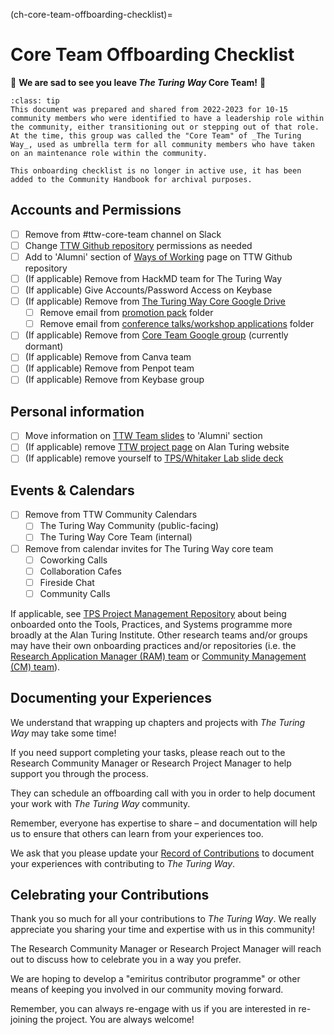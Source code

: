 (ch-core-team-offboarding-checklist)=
# Core Team Offboarding Checklist

🌙 **We are sad to see you leave *The Turing Way* Core Team!** 🌙

```{admonition} Note
:class: tip
This document was prepared and shared from 2022-2023 for 10-15 community members who were identified to have a leadership role within the community, either transitioning out or stepping out of that role. At the time, this group was called the "Core Team" of _The Turing Way_, used as umbrella term for all community members who have taken on an maintenance role within the community.

This onboarding checklist is no longer in active use, it has been added to the Community Handbook for archival purposes. 
```

## Accounts and Permissions
- [ ] Remove from #ttw-core-team channel on Slack
- [ ] Change [TTW Github repository](https://github.com/alan-turing-institute/the-turing-way) permissions as needed
- [ ] Add to 'Alumni' section of [Ways of Working](https://github.com/alan-turing-institute/the-turing-way/blob/main/ways_of_working.md) page on TTW Github repository 
- [ ] (If applicable) Remove from HackMD team for The Turing Way
- [ ] (If applicable) Give Accounts/Password Access on Keybase
- [ ] (If applicable) Remove from [The Turing Way Core Google Drive](https://drive.google.com/drive/u/0/folders/1bdjA-fBotMi9CnjDqu84d5hPZWwjgi-x)
    - [ ] Remove email from [promotion pack](https://drive.google.com/drive/u/1/folders/1mzGmbJkPnP5q1goQesxDc_E5zAPL0eTF) folder
    - [ ] Remove email from [conference talks/workshop applications](https://drive.google.com/drive/u/0/folders/1eNHq9sXq6Z8Q5Ep0MzNS0GsB3FKgTi3E) folder
- [ ] (If applicable) Remove from [Core Team Google group](https://groups.google.com/u/1/g/core-team-2022) (currently dormant)
- [ ] (If applicable) Remove from Canva team
- [ ] (If applicable) Remove from Penpot team
- [ ] (If applicable) Remove from Keybase group

## Personal information
- [ ] Move information on [TTW Team slides](https://docs.google.com/presentation/d/1PeQ_gg5tOJVhOA4aSnVumsowD-bfRFEroWfGsxxaGCw/edit#slide=id.g1aee8e18598_0_0) to 'Alumni' section
- [ ] (If applicable) remove [TTW project page](https://www.turing.ac.uk/research/research-projects/turing-way) on Alan Turing website
- [ ] (If applicable) remove yourself to [TPS/Whitaker Lab slide deck](https://docs.google.com/presentation/d/1g-plncmi00FK97QuYDfqq7oPzUmL0xkHm1hy4X81IX8/edit#slide=id.gf5e62e1b31_1_0)

## Events & Calendars
- [ ] Remove from TTW Community Calendars
    - [ ] The Turing Way Community (public-facing)
    - [ ] The Turing Way Core Team (internal)
- [ ] Remove from calendar invites for The Turing Way core team
    - [ ] Coworking Calls
    - [ ] Collaboration Cafes
    - [ ] Fireside Chat
    - [ ] Community Calls

If applicable, see [TPS Project Management Repository](https://github.com/alan-turing-institute/tps-project-management) about being onboarded onto the Tools, Practices, and Systems programme more broadly at the Alan Turing Institute. Other research teams and/or groups may have their own onboarding practices and/or repositories (i.e. the [Research Application Manager (RAM) team](https://github.com/alan-turing-institute/research-application-management) or [Community Management (CM) team](https://github.com/alan-turing-institute/open-community-building)).

## Documenting your Experiences

We understand that wrapping up chapters and projects with _The Turing Way_ may take some time! 

If you need support completing your tasks, please reach out to the Research Community Manager or Research Project Manager to help support you through the process. 

They can schedule an offboarding call with you in order to help document your work with _The Turing Way_ community. 

Remember, everyone has expertise to share – and documentation will help us to ensure that others can learn from your experiences too.

We ask that you please update your [Record of Contributions](https://the-turing-way.netlify.app/afterword/contributors-record.html) to document your experiences with contributing to _The Turing Way_.

## Celebrating your Contributions

Thank you so much for all your contributions to *The Turing Way*. We really appreciate you sharing your time and expertise with us in this community!

The Research Community Manager or Research Project Manager will reach out to discuss how to celebrate you in a way you prefer. 

We are hoping to develop a "emiritus contributor programme" or other means of keeping you involved in our community moving forward.

Remember, you can always re-engage with us if you are interested in re-joining the project. You are always welcome!